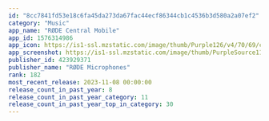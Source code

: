 ```yaml
---
id: "8cc7841fd53e18c6fa45da273da67fac44ecf86344cb1c4536b3d580a2a07ef2"
category: "Music"
app_name: "RØDE Central Mobile"
app_id: 1576314986
app_icon: https://is1-ssl.mzstatic.com/image/thumb/Purple126/v4/70/69/ca/7069ca36-94d7-537f-8c51-26b345484f05/AppIcon-1x_U007emarketing-0-7-0-85-220-0.png/1024x1024bb.png
app_screenshot: https://is1-ssl.mzstatic.com/image/thumb/PurpleSource115/v4/4c/91/ab/4c91ab04-15f2-19eb-09e7-f7b8b71fe4bd/55a6a4bb-2158-41d1-8954-5682dfd6327d_1__U00281_U0029.png/1242x2688bb.png
publisher_id: 423929371
publisher_name: "RØDE Microphones"
rank: 182
most_recent_release: 2023-11-08 00:00:00
release_count_in_past_year: 8
release_count_in_past_year_category: 11
release_count_in_past_year_top_in_category: 30
---
```

